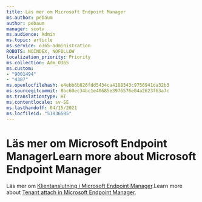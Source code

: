 ```yaml
---
title: Läs mer om Microsoft Endpoint Manager
ms.author: pebaum
author: pebaum
manager: scotv
ms.audience: Admin
ms.topic: article
ms.service: o365-administration
ROBOTS: NOINDEX, NOFOLLOW
localization_priority: Priority
ms.collection: Adm_O365
ms.custom:
- "9001494"
- "4387"
ms.openlocfilehash: e4ebb6b826fdd5434ca4188343c9756941da32b3
ms.sourcegitcommit: 8bc60ec34bc1e40685e3976576e04a2623f63a7c
ms.translationtype: HT
ms.contentlocale: sv-SE
ms.lasthandoff: 04/15/2021
ms.locfileid: "51836585"
---
```

# <a name="learn-more-about-microsoft-endpoint-manager"></a><span data-ttu-id="52cdb-102">Läs mer om Microsoft Endpoint Manager</span><span class="sxs-lookup"><span data-stu-id="52cdb-102">Learn more about Microsoft Endpoint Manager</span></span>

<span data-ttu-id="52cdb-103">Läs mer om [Klientanslutning i Microsoft Endpoint Manager](https://docs.microsoft.com/configmgr/tenant-attach/).</span><span class="sxs-lookup"><span data-stu-id="52cdb-103">Learn more about [Tenant attach in Microsoft Endpoint Manager](https://docs.microsoft.com/configmgr/tenant-attach/).</span></span>
